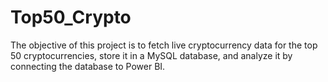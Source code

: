 # Top50_Crypto
The objective of this project is to fetch live cryptocurrency data for the top 50 cryptocurrencies, store it in a MySQL database, and analyze it by connecting the database to Power BI. 
